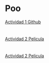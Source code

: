 # Poo


[Actividad 1 Github](./Setup/README.md)
# 
[Actividad 2 Pelicula](./Peliculas/Program.cs)
# 
[Actividad 2 Pelicula](./Lista/Program.cs)


